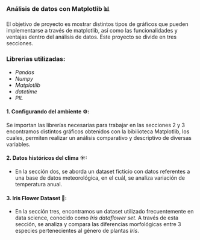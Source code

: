 ### Análisis de datos con Matplotlib 📊

El objetivo de proyecto es mostrar distintos tipos de gráficos que pueden implementarse a través de matplotlib, así como las funcionalidades y ventajas dentro del análisis de datos. Este proyecto se divide en tres secciones.

### **Librerias utilizadas:**
- *Pandas*
- *Numpy*
- *Matplotlib*
- *datetime*
- *PIL*

#### 1. Configurando del ambiente ⚙:  
Se importan las librerías necesarias para trabajar en las secciones 2 y 3 encontramos  distintos gráficos obtenidos con la bibilioteca Matplotlib, los cuales, permiten realizar un análisis comparativo y descriptivo de diversas variables. 

#### 2. Datos históricos del clima ☀: 
- En la sección dos, se aborda un dataset ficticio con datos referentes a una base de datos meteorológica, en el cuál, se analiza variación de temperatura anual. 

#### 3. Iris Flower Dataset 🌺:
- En la sección tres, encontramos un dataset utilizado frecuentemente en data science, conocido como *Iris dataflower set*. A través de esta sección, se analiza y compara las diferencias morfológicas entre 3 especies pertenecientes al género de plantas *Iris*.
